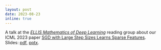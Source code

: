 ```yaml
---
layout: post
date: 2023-08-23
inline: true
---
```


A talk at the *[ELLIS Mathematics of Deep Learning](https://groups.google.com/g/ellis-mathematics-of-deep-learning/)* reading group about our ICML 2023 paper [SGD with Large Step Sizes Learns Sparse Features](https://arxiv.org/abs/2210.05337). Slides: [pdf](<../assets/pdf/SGD sparse features - ELLIS Mathematics of Deep Learning.pdf>), [pptx](<../assets/pdf/SGD sparse features - ELLIS Mathematics of Deep Learning.pptx>).
